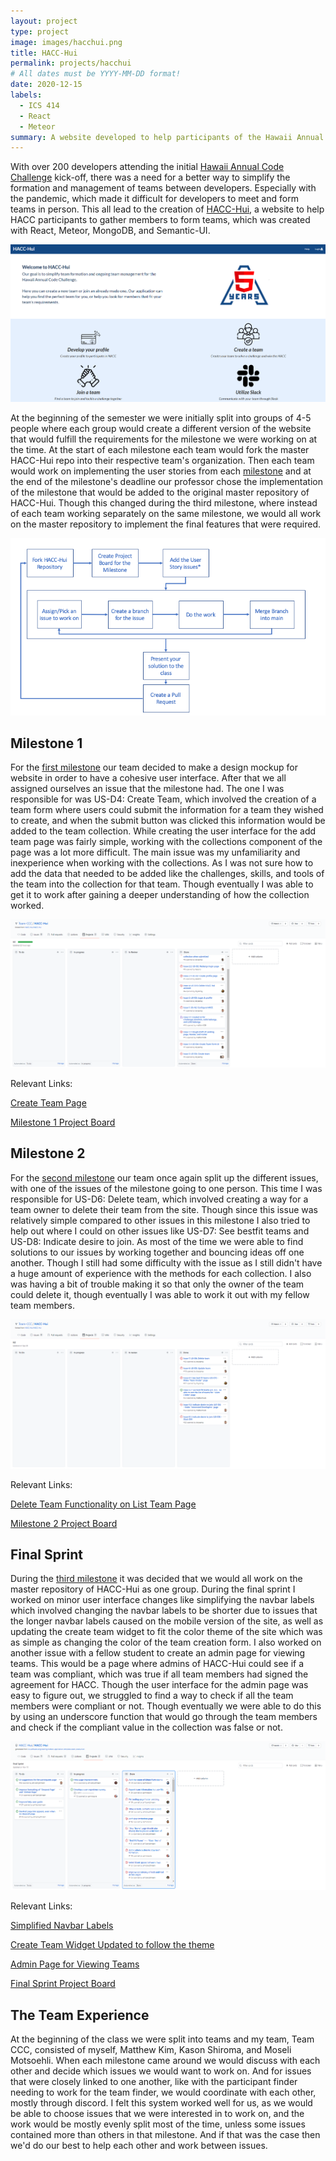 ```yaml
---
layout: project
type: project
image: images/hacchui.png
title: HACC-Hui
permalink: projects/hacchui
# All dates must be YYYY-MM-DD format!
date: 2020-12-15
labels:
  - ICS 414
  - React
  - Meteor
summary: A website developed to help participants of the Hawaii Annual Code Challenge with team formation.
---
```


With over 200 developers attending the initial <a href="https://hacc.hawaii.gov/">Hawaii Annual Code Challenge</a> kick-off, there was a need for a better way to simplify the formation and management of teams between developers. Especially with the pandemic, which made it difficult for developers to meet and form teams in person. This all lead to the creation of <a href="https://hacchui.ics.hawaii.edu/#/">HACC-Hui</a>, a website to help HACC participants to gather members to form teams, which was created with React, Meteor, MongoDB, and Semantic-UI.

<img class="ui image" src="../images/hacchuilanding.png">

At the beginning of the semester we were initially split into groups of 4-5 people where each group would create a different version of the website that would fulfill the requirements for the milestone we were working on at the time. At the start of each milestone each team would fork the master HACC-Hui repo into their respective team's organization. Then each team would work on implementing the user stories from each <a href="https://hacc-hui.github.io/docs/requirements/milestone1/">milestone</a> and at the end of the milestone's deadline our professor chose the implementation of the milestone that would be added to the original master repository of HACC-Hui. Though this changed during the third milestone, where instead of each team working separately on the same milestone, we would all work on the master repository to implement the final features that were required.

<img class="ui image" src="../images/MilestoneFlow.png">

## Milestone 1

For the <a href="https://hacc-hui.github.io/docs/requirements/milestone1">first milestone</a> our team decided to make a design mockup for website in order to have a cohesive user interface. After that we all assigned ourselves an issue that the milestone had. The one I was responsible for was US-D4: Create Team, which involved the creation of a team form where users could submit the information for a team they wished to create, and when the submit button was clicked this information would be added to the team collection. While creating the user interface for the add team page was fairly simple, working with the collections component of the page was a lot more difficult. The main issue was my unfamiliarity and inexperience when working with the collections. As I was not sure how to add the data that needed to be added like the challenges, skills, and tools of the team into the collection for that team. Though eventually I was able to get it to work after gaining a deeper understanding of how the collection worked.

<img class="ui image" src="../images/milestone1.png">

Relevant Links:

<a href="https://github.com/Team-CCC/HACC-Hui/blob/issue-3/app/imports/ui/pages/CreateTeam.jsx">Create Team Page</a>

<a href="https://github.com/Team-CCC/HACC-Hui/projects/1">Milestone 1 Project Board</a>

## Milestone 2

For the <a href="https://hacc-hui.github.io/docs/requirements/milestone2">second milestone</a> our team once again split up the different issues, with one of the issues of the milestone going to one person. This time I was responsible for US-D6: Delete team, which involved creating a way for a team owner to delete their team from the site. Though since this issue was relatively simple compared to other issues in this milestone I also tried to help out where I could on other issues like US-D7: See bestfit teams and US-D8: Indicate desire to join. As most of the time we were able to find solutions to our issues by working together and bouncing ideas off one another. Though I still had some difficulty with the issue as I still didn't have a huge amount of experience with the methods for each collection. I also was having a bit of trouble making it so that only the owner of the team could delete it, though eventually I was able to work it out with my fellow team members.

<img class="ui image" src="../images/milestone2.png">

Relevant Links: 

<a href="https://github.com/Team-CCC/HACC-Hui/blob/issue-07/app/imports/ui/components/developer/ListTeamExampleWidget.jsx">Delete Team Functionality on List Team Page</a>

<a href="https://github.com/Team-CCC/HACC-Hui/projects/2">Milestone 2 Project Board</a>

## Final Sprint

During the <a href="https://hacc-hui.github.io/docs/requirements/milestone3">third milestone</a> it was decided that we would all work on the master repository of HACC-Hui as one group. During the final sprint I worked on minor user interface changes like simplifying the navbar labels which involved changing the navbar labels to be shorter due to issues that the longer navbar labels caused on the mobile version of the site, as well as updating the create team widget to fit the color theme of the site which was as simple as changing the color of the team creation form. I also worked on another issue with a fellow student to create an admin page for viewing teams. This would be a page where admins of HACC-Hui could see if a team was compliant, which was true if all team members had signed the agreement for HACC. Though the user interface for the admin page was easy to figure out, we struggled to find a way to check if all the team members were compliant or not. Though eventually we were able to do this by using an underscore function that would go through the team members and check if the compliant value in the collection was false or not.

<img class="ui image" src="../images/finalsprint.png">

Relevant Links:

<a href="https://github.com/HACC-Hui/HACC-Hui/blob/issue-102/app/imports/ui/components/NavBar.jsx">Simplified Navbar Labels</a>

<a href="https://github.com/HACC-Hui/HACC-Hui/blob/issue-28/app/imports/ui/pages/participant/TeamCreation.jsx">Create Team Widget Updated to follow the theme</a>

<a href="https://github.com/HACC-Hui/HACC-Hui/blob/issue-41/app/imports/ui/components/administrator/ViewTeamExampleWidget.jsx">Admin Page for Viewing Teams</a>

<a href="https://github.com/HACC-Hui/HACC-Hui/projects/1">Final Sprint Project Board</a>

## The Team Experience

At the beginning of the class we were split into teams and my team, Team CCC, consisted of myself, Matthew Kim, Kason Shiroma, and Moseli Motsoehli. When each milestone came around we would discuss with each other and decide which issues we would want to work on. And for issues that were closely linked to one another, like with the participant finder needing to work for the team finder, we would coordinate with each other, mostly through discord. I felt this system worked well for us, as we would be able to choose issues that we were interested in to work on, and the work would be mostly evenly split most of the time, unless some issues contained more than others in that milestone. And if that was the case then we'd do our best to help each other and work between issues.
